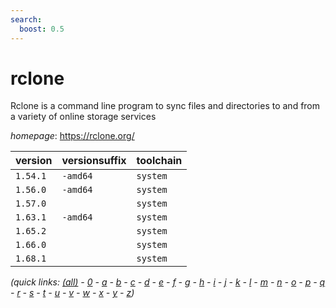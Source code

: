 ```yaml
---
search:
  boost: 0.5
---
```

# rclone

Rclone is a command line program to sync files and directories to and from  a variety of online storage services

*homepage*: <https://rclone.org/>

version | versionsuffix | toolchain
--------|---------------|----------
``1.54.1`` | ``-amd64`` | ``system``
``1.56.0`` | ``-amd64`` | ``system``
``1.57.0`` |  | ``system``
``1.63.1`` | ``-amd64`` | ``system``
``1.65.2`` |  | ``system``
``1.66.0`` |  | ``system``
``1.68.1`` |  | ``system``


*(quick links: [(all)](../index.md) - [0](../0/index.md) - [a](../a/index.md) - [b](../b/index.md) - [c](../c/index.md) - [d](../d/index.md) - [e](../e/index.md) - [f](../f/index.md) - [g](../g/index.md) - [h](../h/index.md) - [i](../i/index.md) - [j](../j/index.md) - [k](../k/index.md) - [l](../l/index.md) - [m](../m/index.md) - [n](../n/index.md) - [o](../o/index.md) - [p](../p/index.md) - [q](../q/index.md) - [r](../r/index.md) - [s](../s/index.md) - [t](../t/index.md) - [u](../u/index.md) - [v](../v/index.md) - [w](../w/index.md) - [x](../x/index.md) - [y](../y/index.md) - [z](../z/index.md))*

